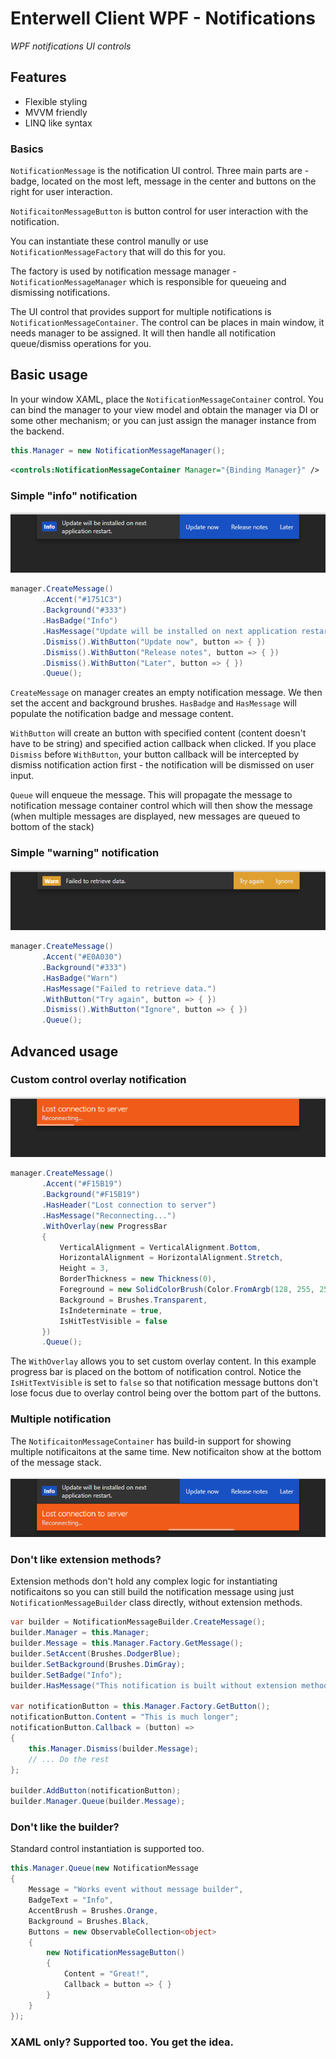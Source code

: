 # Enterwell Client WPF - Notifications
_WPF notifications UI controls_

## Features
- Flexible styling 
- MVVM friendly
- LINQ like syntax

### Basics

`NotificationMessage` is the notification UI control. Three main parts are - badge, located on the most left, message in the center and buttons on the right for user interaction.

`NotificaitonMessageButton` is button control for user interaction with the notification. 

You can instantiate these control manully or use `NotificationMessageFactory` that will do this for you.

The factory is used by notification message manager - `NotificationMessageManager` which is responsible for queueing and dismissing notifications.

The UI control that provides support for multiple notifications is `NotificationMessageContainer`. The control can be places in main window, it needs manager to be assigned. It will then handle all notification queue/dismiss operations for you. 

## Basic usage

In your window XAML, place the `NotificationMessageContainer` control. You can bind the manager to your view model and obtain the manager via DI or some other mechanism; or you can just assign the manager instance from the backend.

```c#
this.Manager = new NotificationMessageManager();
```

```xml
<controls:NotificationMessageContainer Manager="{Binding Manager}" />
```

### Simple "info" notification

![Info notification message](docs/images/CaptureNotificationMessageInfo.PNG)

```c#
manager.CreateMessage()
       .Accent("#1751C3")
       .Background("#333")
       .HasBadge("Info")
       .HasMessage("Update will be installed on next application restart.")
       .Dismiss().WithButton("Update now", button => { })
       .Dismiss().WithButton("Release notes", button => { })
       .Dismiss().WithButton("Later", button => { })
       .Queue(); 
```

`CreateMessage` on manager creates an empty notification message. We then set the accent and background brushes. `HasBadge` and `HasMessage` will populate the notification badge and message content.

`WithButton` will create an button with specified content (content doesn't have to be string) and specified action callback when clicked. If you place `Dismiss` before `WithButton`, your button callback will be intercepted by dismiss notification action first - the notification will be dismissed on user input.

`Queue` will enqueue the message. This will propagate the message to notification message container control which will then show the message (when multiple messages are displayed, new messages are queued to bottom of the stack)

### Simple "warning" notification

![Warning notification message](docs/images/CaptureNotificationMessageWarning.PNG)

```c#
manager.CreateMessage()
       .Accent("#E0A030")
       .Background("#333")
       .HasBadge("Warn")
       .HasMessage("Failed to retrieve data.")
       .WithButton("Try again", button => { })
       .Dismiss().WithButton("Ignore", button => { })
       .Queue();
```

## Advanced usage

### Custom control overlay notification

![Error notificaiton message with progress bar overlay](docs/images/CaptureNotificationMessageError.PNG)

```c#
manager.CreateMessage()
       .Accent("#F15B19")
       .Background("#F15B19")
       .HasHeader("Lost connection to server")
       .HasMessage("Reconnecting...")
       .WithOverlay(new ProgressBar
       {
           VerticalAlignment = VerticalAlignment.Bottom,
           HorizontalAlignment = HorizontalAlignment.Stretch,
           Height = 3,
           BorderThickness = new Thickness(0),
           Foreground = new SolidColorBrush(Color.FromArgb(128, 255, 255, 255)),
           Background = Brushes.Transparent,
           IsIndeterminate = true,
           IsHitTestVisible = false
       })
       .Queue();
```

The `WithOverlay` allows you to set custom overlay content. In this example progress bar is placed on the bottom of notification control. Notice the `IsHitTextVisible` is set to `false` so that notification message buttons don't lose focus due to overlay control being over the bottom part of the buttons.

### Multiple notification

The `NotificaitonMessageContainer` has build-in support for showing multiple notificaitons at the same time. New notificaiton show at the bottom of the message stack.

![Multiple notificaitons example](docs/images/CaptureNotificationMessageMultiple.PNG)

### Don't like extension methods?

Extension methods don't hold any complex logic for instantiating notificaitons so you can still build the notification message using just `NotificationMessageBuilder` class directly, without extension methods.

```c#
var builder = NotificationMessageBuilder.CreateMessage();
builder.Manager = this.Manager;
builder.Message = this.Manager.Factory.GetMessage();
builder.SetAccent(Brushes.DodgerBlue);
builder.SetBackground(Brushes.DimGray);
builder.SetBadge("Info");
builder.HasMessage("This notification is built without extension methods.");

var notificationButton = this.Manager.Factory.GetButton();
notificationButton.Content = "This is much longer";
notificationButton.Callback = (button) =>
{
    this.Manager.Dismiss(builder.Message);
    // ... Do the rest
};

builder.AddButton(notificationButton);
builder.Manager.Queue(builder.Message);
```     

### Don't like the builder?

Standard control instantiation is supported too. 

```c#
this.Manager.Queue(new NotificationMessage
{
    Message = "Works event without message builder",
    BadgeText = "Info",
    AccentBrush = Brushes.Orange,
    Background = Brushes.Black,
    Buttons = new ObservableCollection<object>
    {
        new NotificationMessageButton()
        {
            Content = "Great!",
            Callback = button => { }
        }
    }
});
```

### XAML only? Supported too. You get the idea.
